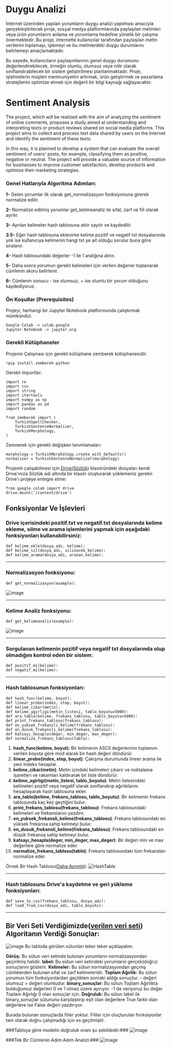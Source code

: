 # Duygu Analizi

İnternet üzerinden yapılan yorumların duygu analizi yapılması amacıyla gerçekleştirilecek proje, sosyal medya platformlarında paylaşılan metinleri veya ürün yorumlarını anlama ve yorumlama hedefine yönelik bir çalışma önermektedir. Bu proje, internette kullanıcılar tarafından paylaşılan metin verilerini toplamayı, işlemeyi ve bu metinlerdeki duygu durumlarını belirlemeyi amaçlamaktadır.

Bu sayede, kullanıcıların paylaşımlarının genel duygu durumunu değerlendirebilecek, örneğin olumlu, olumsuz veya nötr olarak sınıflandırabilecek bir sistem geliştirilmesi planlanmaktadır. Proje, işletmelerin müşteri memnuniyetini artırmak, ürün geliştirmek ve pazarlama stratejilerini optimize etmek için değerli bir bilgi kaynağı sağlayacaktır.

# Sentiment Analysis

The project, which will be realized with the aim of analyzing the sentiment of online comments, proposes a study aimed at understanding and interpreting texts or product reviews shared on social media platforms. This project aims to collect and process text data shared by users on the Internet and identify the sentiment of these texts.

In this way, it is planned to develop a system that can evaluate the overall sentiment of users' posts, for example, classifying them as positive, negative or neutral. The project will provide a valuable source of information for businesses to improve customer satisfaction, develop products and optimize their marketing strategies.

### Genel Hatlarıyla Algoritma Adımları:
**1-** Gelen yorumlar ilk olarak get_normalizasyon fonksiyonuna girerek normalize edilir.

**2-** Normalize edilmiş yorumlar get_kelimeanaliz ile sıfat, zarf ve fiil olarak ayrılır.

**3-** Ayrılan kelimeler hash tablosuna atılır sayılır ve kaydedilir.

**3.5-** Eğer hash tablosuna eklenirke kelime pozitif ve negatif txt dosyalarında yok ise kullanıcıya kelimenin hangi txt ye ait olduğu sorulur buna göre sıralanır.

**4-** Hash tablosundaki değerler -1 ile 1 aralığına alınır.

**5-** Daha sonra yorumun gerekli kelimeleri için verilen değerler toplanarak cümlenin skoru belirlenir.

**6-** Cümlenin sonucu - ise olumsuz, + ise olumlu bir yorum olduğunu kaydediyoruz.

### Ön Koşullar (Prerequisites)

Projeyi, herhangi bir Jupyter Notebook platformunda çalıştırmak mümkündür.

```
Google Colab -> colab.google
Jupyter Notebook -> jupyter.org
```

### Gerekli Kütüphaneler

Projenin Çalışması için gerekli kütüphane zemberek kütüphanesidir:

```
!pip install zemberek-python
```

Gerekli importlar:

```
import re
import csv
import string
import itertools
import numpy as np
import pandas as pd
import random

from zemberek import (
    TurkishSpellChecker,
    TurkishSentenceNormalizer,
    TurkishMorphology,
)
```

Zemnerek için gerekli değişken tanımlamaları:

```
morphology = TurkishMorphology.create_with_defaults()
normalizer = TurkishSentenceNormalizer(morphology)
```

Projenin çalışabilmesi için [Drive(Sözlük)](https://github.com/enescidem/Sentiment-Analysis/tree/main/Drive(S%C3%B6zl%C3%BCk)) klasöründeki dosyaları kendi Drive'ınıza Sözlük adı altında bir klasör oluşturarak yüklemeniz gerekir.
Drive'ı projeye entegre etme:
```
from google.colab import drive
drive.mount('/content/drive')
```

## Fonksiyonlar Ve İşlevleri

### Drive içerisindeki pozitif.txt ve negatif.txt dosyalarında kelime ekleme, silme ve arama işlemlerini yapmak için aşağıdaki fonksiyonları kullanabilirsiniz:
```
def kelime_ekle(dosya_adı, kelime):
def kelime_sil(dosya_adı, silinecek_kelime):
def kelime_arama(dosya_adı, aranan_kelime):
```
---

### Normalizasyon fonksiyonu:
```
def get_normalizasyon(example):
```
![image](https://github.com/enescidem/Sentiment-Analysis/assets/92892867/c0aaac0f-63ab-4ca3-a40b-130913981712)

---
### Kelime Analiz fonksiyonu:
```
def get_kelimeanaliz(example):
```
![image](https://github.com/enescidem/Sentiment-Analysis/assets/92892867/4c3b2cac-57f0-4014-b9ca-f06265643dcd)

---
### Sorgulanan kelimenin pozitif veya negatif txt dosyalarında olup olmadığını kontrol eden bir sistem:
```
def pozitif_mi(kelime):
def negatif_mi(kelime):
```
---
### Hash tablosunun fonksiyonları:
```
def hash_func(kelime, boyut):
def linear_probe(index, step, boyut):
def kelime_cikar(metin):
def kelime_agirligi(metin_listesi, tablo_boyutu=5000):
def ara_tablo(kelime, frekans_tablosu, tablo_boyutu=5000):
def print_frekans_tablosu(frekans_tablosu):
def en_yuksek_frekansli_kelime(frekans_tablosu):
def en_dusuk_frekansli_kelime(frekans_tablosu):
def katsayı_hesapla(deger, min_deger, max_deger):
def normalize_frekans_tablosu(tablo):
```
1. **hash_func(kelime, boyut)**: Bir kelimenin ASCII değerlerinin toplamını verilen boyuta göre mod alarak bir hash değeri döndürür.
2. **linear_probe(index, step, boyut)**: Çakışma durumunda lineer arama ile yeni indeks hesaplar.
3. **kelime_cikar(metin)**: Metin içindeki kelimeleri çıkarır ve noktalama işaretleri ve rakamları kaldırarak bir liste döndürür.
4. **kelime_agirligi(metin_listesi, tablo_boyutu)**: Metin listesindeki kelimeleri pozitif veya negatif olarak sınıflandırıp ağırlıklarını hesaplayarak hash tablosuna ekler.
5. **ara_tablo(kelime, frekans_tablosu, tablo_boyutu)**: Bir kelimenin frekans tablosunda kaç kez geçtiğini bulur.
6. **print_frekans_tablosu(frekans_tablosu)**: Frekans tablosundaki kelimeleri ve frekanslarını yazdırır.
7. **en_yuksek_frekansli_kelime(frekans_tablosu)**: Frekans tablosundaki en yüksek frekansa sahip kelimeyi bulur.
8. **en_dusuk_frekansli_kelime(frekans_tablosu)**: Frekans tablosundaki en düşük frekansa sahip kelimeyi bulur.
9. **katsayı_hesapla(deger, min_deger, max_deger)**: Bir değeri min ve max değerlere göre normalize eder.
10. **normalize_frekans_tablosu(tablo)**: Frekans tablosundaki tüm frekansları normalize eder.

Örnek Bir Hash Tablosu([Daha Ayrıntılı](https://github.com/enescidem/Sentiment-Analysis/blob/main/Drive(S%C3%B6zl%C3%BCk)/hash_table.csv)):
![HashTable](https://github.com/enescidem/Sentiment-Analysis/assets/92892867/9b62d762-949a-4191-b035-b030510c50ab)

---
### Hash tablosunu Drive'a kaydetme ve geri yükleme fonksiyonları:
```
def save_to_csv(frekans_tablosu, dosya_adı):
def load_from_csv(dosya_adı, tablo_boyutu):
```
---


## Bir Veri Seti Verdiğimizde([verilen veri seti](https://github.com/enescidem/Sentiment-Analysis/blob/main/Drive(Sözlük)/veri_seti.csv)) Algoritanın Verdiği Sonuçlar:
![image](https://github.com/enescidem/Sentiment-Analysis/assets/92892867/48a2d958-493b-4419-a39e-6601b54676df)
Bu tabloda görülen sütunları teker teker açıklayalım:

**Görüş:** Bu sütun veri setinde bulunan yorumların normalizasyondan geçirilmiş halidir.
**label:** Bu sütun veri setindeki yorumların gerçek(doğru) sonuçlarını gösterir.
**Kelimeler:** Bu sütun normalizasyondan geçmiş cümlelerden bulunan sıfat ve zarf kelimeleridir.
**Toplam Ağırlık:** Bu sütun yorumun tüm fonksiyonlardan geçtikten sonraki aldığı sonuçtur. - değeri olumsuz + değeri olumludur.
**binary_sonuçlar:** Bu sütun Toplam Ağırlıkta bulduğumuz değerleri 0 ve 1 olmaz üzere ayırıyor. -1 de veriyoruz bu değer Toplam Ağırlığı 0 olan sonuçlar için.
**Doğruluk:** Bu sütun label ile binary_sonuçlar sütununu karşılaştırıp eşit olan değerlere True farklı olan değerlere ise False değeri yazdırıyor.

Burada bulunan sonuçlarda fiiler yoktur. Fiiller için oluçturulan fonksiyonlar tam olarak doğru çalışmadığı için es geçilmiştir.

###Tabloya göre modelin doğruluk oranı şu şekildedir:###
![image](https://github.com/enescidem/Sentiment-Analysis/assets/92892867/8d495c25-eb6a-4f84-aba5-68cc88c4e027)

###Tek Bir Cümlenin Adım Adım Analizi:###
![image](https://github.com/enescidem/Sentiment-Analysis/assets/92892867/36850038-576c-412b-8be1-c85c616a563c)
